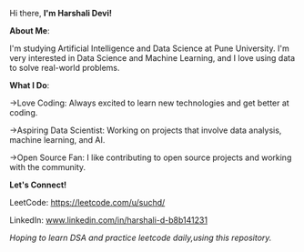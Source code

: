Hi there, **I'm Harshali Devi!**

**About Me**:

I'm studying Artificial Intelligence and Data Science at Pune University. I'm very interested in Data Science and Machine Learning, and I love using data to solve real-world problems.

**What I Do**:

->Love Coding: Always excited to learn new technologies and get better at coding.

->Aspiring Data Scientist: Working on projects that involve data analysis, machine learning, and AI.

->Open Source Fan: I like contributing to open source projects and working with the community.

**Let's Connect!**

LeetCode: https://leetcode.com/u/suchd/

LinkedIn: www.linkedin.com/in/harshali-d-b8b141231

*Hoping to learn DSA and practice leetcode daily,using this repository.*
